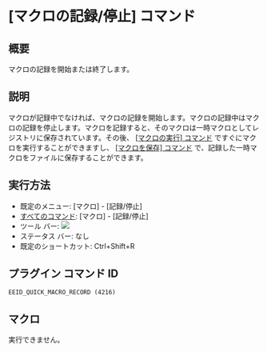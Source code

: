 # \[マクロの記録/停止\] コマンド

## 概要

マクロの記録を開始または終了します。

## 説明

マクロが記録中でなければ、マクロの記録を開始します。マクロの記録中はマクロの記録を停止します。マクロを記録すると、そのマクロは一時マクロとしてレジストリに保存されています。その後、 [\[マクロの実行\] コマンド](quick_macro_run) ですぐにマクロを実行することができますし、 [\[マクロを保存\] コマンド](macro_save) で、記録した一時マクロをファイルに保存することができます。

## 実行方法

- 既定のメニュー: \[マクロ\] \- \[記録/停止\]
- [すべてのコマンド](../../glossary/allcommands): \[マクロ\] \- \[記録/停止\]
- ツール バー: ![](../../images/quickmacrorecord..png)
- ステータス バー: なし
- 既定のショートカット: Ctrl+Shift+R

## プラグイン コマンド ID

```
EEID_QUICK_MACRO_RECORD (4216)
```

## マクロ

実行できません。

